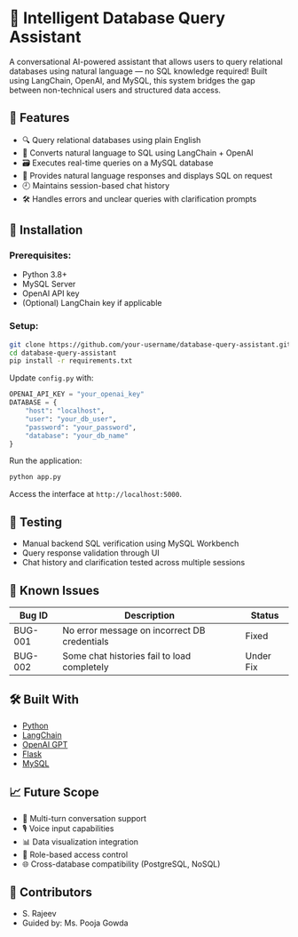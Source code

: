 
# 🧠 Intelligent Database Query Assistant

A conversational AI-powered assistant that allows users to query relational databases using natural language — no SQL knowledge required! Built using LangChain, OpenAI, and MySQL, this system bridges the gap between non-technical users and structured data access.

## 🚀 Features

- 🔍 Query relational databases using plain English
- 🧠 Converts natural language to SQL using LangChain + OpenAI
- 🗃️ Executes real-time queries on a MySQL database
- 💬 Provides natural language responses and displays SQL on request
- 🕘 Maintains session-based chat history
- 🛠️ Handles errors and unclear queries with clarification prompts



## 🔧 Installation

### Prerequisites:
- Python 3.8+
- MySQL Server
- OpenAI API key
- (Optional) LangChain key if applicable

### Setup:

```bash
git clone https://github.com/your-username/database-query-assistant.git
cd database-query-assistant
pip install -r requirements.txt
```

Update `config.py` with:
```python
OPENAI_API_KEY = "your_openai_key"
DATABASE = {
    "host": "localhost",
    "user": "your_db_user",
    "password": "your_password",
    "database": "your_db_name"
}
```

Run the application:
```bash
python app.py
```

Access the interface at `http://localhost:5000`.

## 🧪 Testing

- Manual backend SQL verification using MySQL Workbench
- Query response validation through UI
- Chat history and clarification tested across multiple sessions

## 🐞 Known Issues

| Bug ID   | Description                                          | Status     |
|----------|------------------------------------------------------|------------|
| BUG-001  | No error message on incorrect DB credentials         | Fixed      |
| BUG-002  | Some chat histories fail to load completely          | Under Fix  |


## 🛠️ Built With

- [Python](https://www.python.org/)
- [LangChain](https://www.langchain.com/)
- [OpenAI GPT](https://platform.openai.com/)
- [Flask](https://flask.palletsprojects.com/)
- [MySQL](https://www.mysql.com/)

## 📈 Future Scope

- 🔄 Multi-turn conversation support
- 🎙️ Voice input capabilities
- 📊 Data visualization integration
- 🔐 Role-based access control
- 🌐 Cross-database compatibility (PostgreSQL, NoSQL)

## 👥 Contributors

- S. Rajeev  
- Guided by: Ms. Pooja Gowda  


